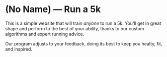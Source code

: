 # (No Name) — Run a 5k

This is a simple website that will train *anyone* to run a 5k. You'll get in great shape and perform to the best of your ability, thanks to our custom algorithms and expert running advice.

Our program adjusts to your feedback, doing its best to keep you healty, fit, and inspired.


